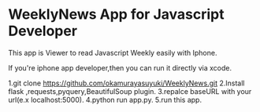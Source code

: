
# WeeklyNews App for Javascript Developer
This app is Viewer to read Javascript Weekly easily with Iphone.

If you're iphone app developer,then you can run it directly via xcode.

1.git clone https://github.com/okamurayasuyuki/WeeklyNews.git
2.Install flask ,requests,pyquery,BeautifulSoup plugin.
3.repalce baseURL with your url(e.x localhost:5000).
4.python run app.py.
5.run this app.
